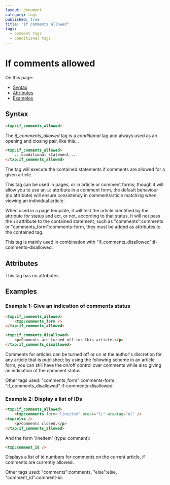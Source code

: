```yaml
---
layout: document
category: tags
published: true
title: "If comments allowed"
tags:
  - Comment tags
  - Conditional tags
---
```


# If comments allowed

On this page:

* [Syntax](#user-content-syntax)
* [Attributes](#user-content-attributes)
* [Examples](#user-content-examples)

## Syntax

```html
<txp:if_comments_allowed>
```

The *if_comments_allowed* tag is a _conditional_ tag and always used as an opening and closing pair, like this...

```html
<txp:if_comments_allowed>
    ...conditional statement...
</txp:if_comments_allowed>
```

The tag will execute the contained statements if comments are allowed for a given article.

This tag can be used in pages, or in article or comment forms; though it will allow you to use an `id` attribute in a comment form, the default behaviour (no attribute) will ensure consistency in comment/article matching when viewing an individual article.

When used in a page template, it will test the article identified by the attribute for status and act, or not, according to that status. It will not pass the `id` attribute to the contained statement, such as "comments":comments or "comments_form":comments-form, they must be added as attributes to the contained tag.

This tag is mainly used in combination with "if_comments_disallowed":if-comments-disallowed.

## Attributes

This tag has no attributes.

## Examples

### Example 1: Give an indication of comments status

```html
<txp:if_comments_allowed>
    <txp:comments_form />
</txp:if_comments_allowed>

<txp:if_comments_disallowed>
    <p>Comments are turned off for this article.</p>
</txp:if_comments_disallowed>
```

Comments for articles can be turned off or on at the author's discretion for any article that is published; by using the following scheme in an article form, you can still have the on/off control over comments while also giving an indication of the comment status.

Other tags used: "comments_form":comments-form, "if_comments_disallowed":if-comments-disallowed.

### Example 2: Display a list of IDs

```html
<txp:if_comments_allowed>
    <txp:comments form="lineitem" break="li" wraptag="ul" />
<txp:else />
    <p>Comments closed.</p>
</txp:if_comments_allowed>
```

And the form 'lineitem' (type: comment):

```html
<txp:comment_id />
```

Displays a list of id numbers for comments on the current article, if comments are currently allowed.

Other tags used: "comments":comments, "else":else, "comment_id":comment-id.
